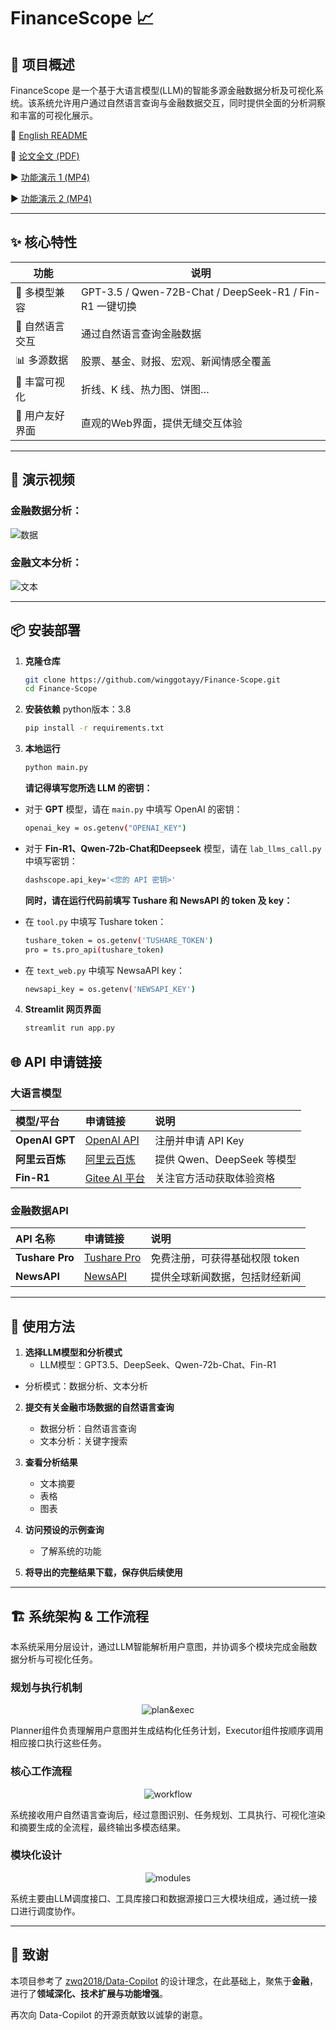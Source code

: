 # FinanceScope 📈

## 🚀 项目概述

FinanceScope 是一个基于大语言模型(LLM)的智能多源金融数据分析及可视化系统。该系统允许用户通过自然语言查询与金融数据交互，同时提供全面的分析洞察和丰富的可视化展示。

🚩 [English README](./README.en.md)

📑 [论文全文 (PDF)](https://drive.google.com/file/d/10f9GF0twI1ypuXm9Cj1tWsNy3drIIxjF/view?usp=drive_link)  

▶️ [功能演示 1 (MP4)](./demo1.mp4)  

▶️ [功能演示 2 (MP4)](./demo2.mp4) 

---

## ✨ 核心特性

| 功能 | 说明 |
|------|------|
| 🤖 多模型兼容 | GPT-3.5 / Qwen-72B-Chat / DeepSeek-R1 / Fin-R1 一键切换 |
| 💬 自然语言交互 | 通过自然语言查询金融数据
| 📊 多源数据 | 股票、基金、财报、宏观、新闻情感全覆盖 |
| 🎨 丰富可视化 | 折线、K 线、热力图、饼图… |
| 🎯 用户友好界面 | 直观的Web界面，提供无缝交互体验 |

---

## 📸 演示视频

### 金融数据分析：
![数据](./demo1.gif) 

### 金融文本分析：
![文本](./demo2.gif) 

---

## 📦 安装部署

1. **克隆仓库**
    ```bash
    git clone https://github.com/winggotayy/Finance-Scope.git
    cd Finance-Scope
    ```

2. **安装依赖**
    python版本：3.8
    ```bash
    pip install -r requirements.txt
    ```

3. **本地运行**
    ```bash
    python main.py
    ```
    
    **请记得填写您所选 LLM 的密钥：**
  
- 对于 **GPT** 模型，请在 `main.py` 中填写 OpenAI 的密钥：
    ```bash
    openai_key = os.getenv("OPENAI_KEY")
    ```
    
- 对于 **Fin-R1、Qwen-72b-Chat和Deepseek** 模型，请在 `lab_llms_call.py` 中填写密钥：
    ```bash
    dashscope.api_key='<您的 API 密钥>'
    ```

    **同时，请在运行代码前填写 Tushare 和 NewsAPI 的 token 及 key：**

- 在 `tool.py` 中填写 Tushare token：  
    ```bash
    tushare_token = os.getenv('TUSHARE_TOKEN')
    pro = ts.pro_api(tushare_token)
    ```

- 在 `text_web.py` 中填写 NewsaAPI key：  
    ```bash
    newsapi_key = os.getenv('NEWSAPI_KEY')
    ```

4. **Streamlit 网页界面**
    ```bash
    streamlit run app.py
    ```

## 🌐 API 申请链接

### 大语言模型

| 模型/平台 | 申请链接 | 说明 |
|:---------|:---------|:-----|
| **OpenAI GPT** | [OpenAI API](https://platform.openai.com/) | 注册并申请 API Key |
| **阿里云百炼** | [阿里云百炼](https://bailian.console.aliyun.com/) | 提供 Qwen、DeepSeek 等模型 |
| **Fin-R1** | [Gitee AI 平台](https://ai.gitee.com/) | 关注官方活动获取体验资格 |

### 金融数据API

| API 名称 | 申请链接 | 说明 |
|:---------|:---------|:-----|
| **Tushare Pro** | [Tushare Pro](https://tushare.pro/) | 免费注册，可获得基础权限 token |
| **NewsAPI** | [NewsAPI](https://newsapi.org/) | 提供全球新闻数据，包括财经新闻 |

---

## 🎯 使用方法

1. **选择LLM模型和分析模式**
   - LLM模型：GPT3.5、DeepSeek、Qwen-72b-Chat、Fin-R1
  - 分析模式：数据分析、文本分析
  
2. **提交有关金融市场数据的自然语言查询**
   - 数据分析：自然语言查询
   - 文本分析：关键字搜索

3. **查看分析结果**
   - 文本摘要
   - 表格
   - 图表
  
4. **访问预设的示例查询**
   - 了解系统的功能
  
5. **将导出的完整结果下载，保存供后续使用**

---

## 🏗 系统架构 & 工作流程

本系统采用分层设计，通过LLM智能解析用户意图，并协调多个模块完成金融数据分析与可视化任务。

### 规划与执行机制
<div align="center">

![plan&exec](./figures/plan_n_exe_page-0001.jpg)

</div>

Planner组件负责理解用户意图并生成结构化任务计划，Executor组件按顺序调用相应接口执行这些任务。

### 核心工作流程
<div align="center">

![workflow](./figures/core-workflow_page-0001.jpg)

</div>

系统接收用户自然语言查询后，经过意图识别、任务规划、工具执行、可视化渲染和摘要生成的全流程，最终输出多模态结果。

### 模块化设计
<div align="center">

![modules](./figures/modules_page-0001.jpg)

</div>

系统主要由LLM调度接口、工具库接口和数据源接口三大模块组成，通过统一接口进行调度协作。

---

## 🙏 致谢

本项目参考了 [zwq2018/Data-Copilot](https://github.com/zwq2018/Data-Copilot) 的设计理念，在此基础上，聚焦于**金融**，进行了**领域深化、技术扩展与功能增强**。

再次向 Data-Copilot 的开源贡献致以诚挚的谢意。


